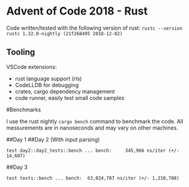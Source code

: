# Advent of Code 2018 - Rust

Code written/tested with the following version of rust:
`rustc --version rustc 1.32.0-nightly (21f268495 2018-12-02)`

## Tooling

VSCode extensions:

- rust language support (rls)
- CodeLLDB for debugging
- crates, cargo dependency management
- code runner, easily test small code samples

#Benchmarks

I use the rust nightly `cargo bench` command to benchmark the code.
All messurements are in nanoseconds and may vary on other machines.

##Day 1
##Day 2 (With input parsing)

```
test day2::day2_tests::bench ... bench:     345,966 ns/iter (+/- 14,607)
```

##Day 3

```
test tests::bench ... bench:  63,024,707 ns/iter (+/- 1,210,708)
```

